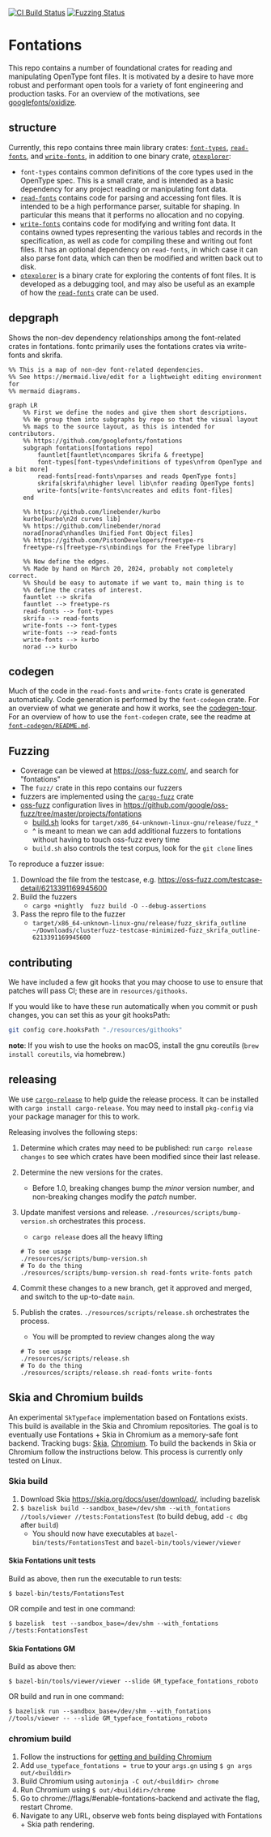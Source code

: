 [![CI Build Status](https://github.com/googlefonts/fontations/workflows/Continuous%20integration/badge.svg?branch=main)](https://github.com/googlefonts/fontations/actions/workflows/rust.yml?query=workflow%3AContinuous+integration+branch%3Amain)
[![Fuzzing Status](https://oss-fuzz-build-logs.storage.googleapis.com/badges/fontations.svg)](https://bugs.chromium.org/p/oss-fuzz/issues/list?sort=-opened&can=1&q=proj:fontations)



# Fontations

This repo contains a number of foundational crates for reading and
manipulating OpenType font files. It is motivated by a desire to have more
robust and performant open tools for a variety of font engineering and
production tasks. For an overview of the motivations, see
[googlefonts/oxidize][oxidize].

## structure

Currently, this repo contains three main library crates: [`font-types`][], [`read-fonts`][],
and [`write-fonts`][], in addition to one binary crate, [`otexplorer`][]:

- `font-types` contains common definitions of the core types used in the
  OpenType spec. This is a small crate, and is intended as a basic dependency
  for any project reading or manipulating font data.
- [`read-fonts`][] contains code for parsing and accessing font files. It is
  intended to be a high performance parser, suitable for shaping. In particular
  this means that it performs no allocation and no copying.
- [`write-fonts`][] contains code for modifying and writing font data. It contains
  owned types representing the various tables and records in the specification,
  as well as code for compiling these and writing out font files. It has an
  optional dependency on `read-fonts`, in which case it can also parse font
  data, which can then be modified and written back out to disk.
- [`otexplorer`][] is a binary crate for exploring the contents of font files.
  It is developed as a debugging tool, and may also be useful as an example of
  how the [`read-fonts`][] crate can be used.

## depgraph

Shows the non-dev dependency relationships among the font-related crates in fontations. fontc primarily uses the fontations crates via write-fonts and skrifa.

```mermaid
%% This is a map of non-dev font-related dependencies.
%% See https://mermaid.live/edit for a lightweight editing environment for
%% mermaid diagrams.

graph LR
    %% First we define the nodes and give them short descriptions.
    %% We group them into subgraphs by repo so that the visual layout
    %% maps to the source layout, as this is intended for contributors.
    %% https://github.com/googlefonts/fontations
    subgraph fontations[fontations repo]
        fauntlet[fauntlet\ncompares Skrifa & freetype]
        font-types[font-types\ndefinitions of types\nfrom OpenType and a bit more]
        read-fonts[read-fonts\nparses and reads OpenType fonts]
        skrifa[skrifa\nhigher level lib\nfor reading OpenType fonts]
        write-fonts[write-fonts\ncreates and edits font-files]
    end

    %% https://github.com/linebender/kurbo
    kurbo[kurbo\n2d curves lib]
    %% https://github.com/linebender/norad
    norad[norad\nhandles Unified Font Object files]
    %% https://github.com/PistonDevelopers/freetype-rs
    freetype-rs[freetype-rs\nbindings for the FreeType library]

    %% Now define the edges.
    %% Made by hand on March 20, 2024, probably not completely correct.
    %% Should be easy to automate if we want to, main thing is to
    %% define the crates of interest.
    fauntlet --> skrifa
    fauntlet --> freetype-rs
    read-fonts --> font-types
    skrifa --> read-fonts
    write-fonts --> font-types
    write-fonts --> read-fonts
    write-fonts --> kurbo
    norad --> kurbo
```

## codegen

Much of the code in the `read-fonts` and `write-fonts` crate is generated
automatically. Code generation is performed by the `font-codegen` crate. For an
overview of what we generate and how it works, see the [codegen-tour][]. For an
overview of how to use the `font-codegen` crate, see the readme at
[`font-codegen/README.md`][codegen-readme].

## Fuzzing

* Coverage can be viewed at https://oss-fuzz.com/, and search for "fontations"
* The `fuzz/` crate in this repo contains our fuzzers
* fuzzers are implemented using the [`cargo-fuzz`](https://rust-fuzz.github.io/book/cargo-fuzz.html) crate
* [oss-fuzz](https://github.com/google/oss-fuzz) configuration lives in https://github.com/google/oss-fuzz/tree/master/projects/fontations
   * [build.sh](https://github.com/google/oss-fuzz/blob/master/projects/fontations/build.sh) looks for `target/x86_64-unknown-linux-gnu/release/fuzz_*`
   * ^ is meant to mean we can add additional fuzzers to fontations without having to touch oss-fuzz every time
   * `build.sh` also controls the test corpus, look for the `git clone` lines
 
To reproduce a fuzzer issue:

1. Download the file from the testcase, e.g. https://oss-fuzz.com/testcase-detail/6213391169945600
1. Build the fuzzers
   * `cargo +nightly  fuzz build -O --debug-assertions`
1. Pass the repro file to the fuzzer
   * `target/x86_64-unknown-linux-gnu/release/fuzz_skrifa_outline ~/Downloads/clusterfuzz-testcase-minimized-fuzz_skrifa_outline-6213391169945600`

## contributing

We have included a few git hooks that you may choose to use to ensure that
patches will pass CI; these are in `resources/githooks`.

If you would like to have these run automatically when you commit or push
changes, you can set this as your git hooksPath:

```sh
git config core.hooksPath "./resources/githooks"
```

**note**: If you wish to use the hooks on macOS, install the gnu coreutils
(`brew install coreutils`, via homebrew.)

## releasing

We use [`cargo-release`] to help guide the release process. It can be installed
with `cargo install cargo-release`. You may need to install `pkg-config` via your
package manager for this to work.

Releasing involves the following steps:

1. Determine which crates may need to be published: run `cargo release changes`
   to see which crates have been modified since their last release.
1. Determine the new versions for the crates.
   * Before 1.0, breaking changes bump the *minor* version number, and non-breaking changes modify the *patch* number.
1. Update manifest versions and release. `./resources/scripts/bump-version.sh` orchestrates this process.
   * `cargo release` does all the heavy lifting

   ```shell
   # To see usage
   ./resources/scripts/bump-version.sh
   # To do the thing
   ./resources/scripts/bump-version.sh read-fonts write-fonts patch
   ```

1. Commit these changes to a new branch, get it approved and merged, and switch
   to the up-to-date `main`.
1. Publish the crates. `./resources/scripts/release.sh` orchestrates the process.
   * You will be prompted to review changes along the way

   ```shell
   # To see usage
   ./resources/scripts/release.sh
   # To do the thing
   ./resources/scripts/release.sh read-fonts write-fonts
   ```

## Skia and Chromium builds

An experimental `SkTypeface` implementation based on Fontations exists. This
build is available in the Skia and Chromium repositories. The goal is to
eventually use Fontations + Skia in Chromium as a memory-safe font
backend. Tracking bugs: [Skia](https://crbug.com/skia/14259),
[Chromium](https://crbug.com/1446251). To build the backends in Skia or Chromium
follow the instructions below. This process is currently only tested on Linux.

### Skia build

1. Download Skia https://skia.org/docs/user/download/, including bazelisk
1. `$ bazelisk build --sandbox_base=/dev/shm --with_fontations //tools/viewer
   //tests:FontationsTest` (to build debug, add `-c dbg` after `build`)
   * You should now have executables at `bazel-bin/tests/FontationsTest` and `bazel-bin/tools/viewer/viewer`

#### Skia Fontations unit tests

Build as above, then run the executable to run tests:

`$ bazel-bin/tests/FontationsTest`

OR compile and test in one command:

`$ bazelisk  test --sandbox_base=/dev/shm --with_fontations //tests:FontationsTest`

#### Skia Fontations GM

Build as above then:

`$ bazel-bin/tools/viewer/viewer --slide GM_typeface_fontations_roboto`

OR build and run in one command:

`$ bazelisk run --sandbox_base=/dev/shm --with_fontations //tools/viewer -- --slide GM_typeface_fontations_roboto`

### chromium build

1. Follow the instructions for [getting and building
   Chromium](https://chromium.googlesource.com/chromium/src/+/main/docs/linux/build_instructions.md)
1. Add `use_typeface_fontations = true` to your `args.gn` using `$ gn args
   out/<builddir>`
1. Build Chromium using `autoninja -C out/<builddir> chrome`
1. Run Chromium using `$ out/<builddir>/chrome`
1. Go to chrome://flags/#enable-fontations-backend and activate the flag, restart Chrome.
1. Navigate to any URL, observe web fonts being displayed with Fontations + Skia path rendering.

[codegen-readme]: ./font-codegen/README.md
[`read-fonts`]: ./read-fonts
[`font-types`]: ./font-types
[`write-fonts`]: ./write-fonts
[`otexplorer`]: ./otexplorer
[oxidize]: https://github.com/googlefonts/oxidize
[codegen-tour]: ./docs/codegen-tour.md
[`cargo-release`]: https://github.com/crate-ci/cargo-release
